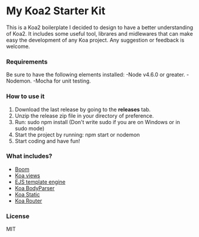 # My Koa2 Starter Kit
This is a Koa2 boilerplate I decided to design to have a better understanding of Koa2. It includes some useful tool, librares and midlewares that can make easy the development of any Koa project. Any suggestion or feedback is welcome.

### Requirements
Be sure to have the following elements installed:
-Node v4.6.0 or greater.
-Nodemon.
-Mocha for unit testing.

### How to use it
1. Download the last release by going to the **releases** tab.
2. Unzip the release zip file in your directory of preference.
3. Run:
sudo npm install
(Don't write sudo if you are on Windows or in sudo mode)
4. Start the project by running:
npm start
or
nodemon
5. Start coding and have fun!

### What includes?
- [Boom](https://github.com/hapijs/boom)
- [Koa views](https://github.com/queckezz/koa-views)
- [EJS template engine](https://github.com/tj/ejs)
- [Koa BodyParser](https://github.com/koajs/bodyparser)
- [Koa Static](https://github.com/koajs/static)
- [Koa Router](https://github.com/alexmingoia/koa-router)

### License
MIT










